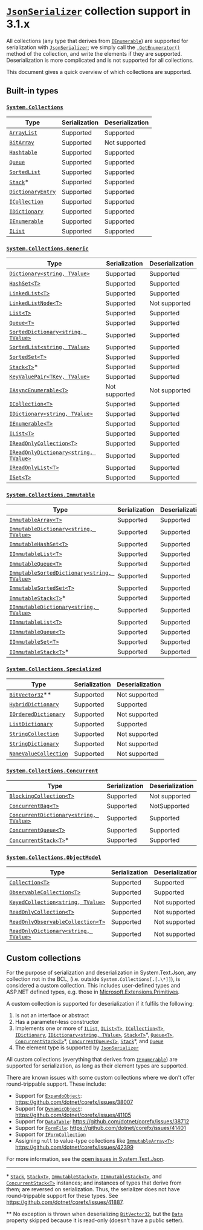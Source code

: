 # [`JsonSerializer`](https://docs.microsoft.com/dotnet/api/system.text.json.jsonserializer?view=netcore-3.1) collection support in 3.1.x

All collections (any type that derives from [`IEnumerable`](https://docs.microsoft.com/dotnet/api/system.collections.ienumerable?view=netcore-3.1))
are supported for serialization with [`JsonSerializer`](https://docs.microsoft.com/dotnet/api/system.text.json.jsonserializer?view=netcore-3.1);
we simply call the [`.GetEnumerator()`](https://docs.microsoft.com/dotnet/api/system.collections.ienumerable.getenumerator?view=netcore-3.1)
method of the collection, and write the elements if they are supported. Deserialization is more complicated and is not supported for all collections.

This document gives a quick overview of which collections are supported.

## Built-in types

### [`System.Collections`](https://docs.microsoft.com/dotnet/api/system.collections?view=netcore-3.1)

| Type | Serialization | Deserialization |
| --- | --- | --- |
| [`ArrayList`](https://docs.microsoft.com/dotnet/api/system.collections.arraylist?view=netcore-3.1) | Supported | Supported |
| [`BitArray`](https://docs.microsoft.com/dotnet/api/system.collections.bitarray?view=netcore-3.1) | Supported | Not supported |
| [`Hashtable`](https://docs.microsoft.com/dotnet/api/system.collections.hashtable?view=netcore-3.1) | Supported | Supported |
| [`Queue`](https://docs.microsoft.com/dotnet/api/system.collections.queue?view=netcore-3.1) | Supported | Supported |
| [`SortedList`](https://docs.microsoft.com/dotnet/api/system.collections.sortedlist?view=netcore-3.1) | Supported | Supported |
| [`Stack`](https://docs.microsoft.com/dotnet/api/system.collections.stack?view=netcore-3.1)* | Supported | Supported |
| [`DictionaryEntry`](https://docs.microsoft.com/dotnet/api/system.collections.dictionaryentry?view=netcore-3.1) | Supported | Supported |
| [`ICollection`](https://docs.microsoft.com/dotnet/api/system.collections.icollection?view=netcore-3.1) | Supported | Supported |
| [`IDictionary`](https://docs.microsoft.com/dotnet/api/system.collections.idictionary?view=netcore-3.1) | Supported | Supported |
| [`IEnumerable`](https://docs.microsoft.com/dotnet/api/system.collections.ienumerable?view=netcore-3.1) | Supported | Supported |
| [`IList`](https://docs.microsoft.com/dotnet/api/system.collections.ilist?view=netcore-3.1) | Supported | Supported |

### [`System.Collections.Generic`](https://docs.microsoft.com/dotnet/api/system.collections.generic?view=netcore-3.1)

| Type | Serialization | Deserialization |
| --- | --- | --- |
| [`Dictionary<string, TValue>`](https://docs.microsoft.com/dotnet/api/system.collections.generic.dictionary-2?view=netcore-3.1) | Supported | Supported |
| [`HashSet<T>`](https://docs.microsoft.com/dotnet/api/system.collections.generic.hashset-1?view=netcore-3.1) | Supported | Supported |
| [`LinkedList<T>`](https://docs.microsoft.com/dotnet/api/system.collections.generic.linkedlist-1?view=netcore-3.1) | Supported | Supported |
| [`LinkedListNode<T>`](https://docs.microsoft.com/dotnet/api/system.collections.generic.linkedlistnode-1?view=netcore-3.1) | Supported | Not supported |
| [`List<T>`](https://docs.microsoft.com/dotnet/api/system.collections.generic.list-1?view=netcore-3.1) | Supported | Supported |
| [`Queue<T>`](https://docs.microsoft.com/dotnet/api/system.collections.generic.queue-1?view=netcore-3.1) | Supported | Supported |
| [`SortedDictionary<string, TValue>`](https://docs.microsoft.com/dotnet/api/system.collections.generic.sorteddictionary-2?view=netcore-3.1) | Supported | Supported |
| [`SortedList<string, TValue>`](https://docs.microsoft.com/dotnet/api/system.collections.generic.sortedlist-2?view=netcore-3.1) | Supported | Supported |
| [`SortedSet<T>`](https://docs.microsoft.com/dotnet/api/system.collections.generic.sortedset-1?view=netcore-3.1) | Supported | Supported |
| [`Stack<T>`](https://docs.microsoft.com/dotnet/api/system.collections.generic.stack-1?view=netcore-3.1)* | Supported | Supported |
| [`KeyValuePair<TKey, TValue>`](https://docs.microsoft.com/dotnet/api/system.collections.generic.keyvaluepair-2?view=netcore-3.1) | Supported | Supported |
| [`IAsyncEnumerable<T>`](https://docs.microsoft.com/dotnet/api/system.collections.generic.iasyncenumerable-1?view=netcore-3.1) | Not supported | Not supported |
| [`ICollection<T>`](https://docs.microsoft.com/dotnet/api/system.collections.generic.icollection-1?view=netcore-3.1) | Supported | Supported |
| [`IDictionary<string, TValue>`](https://docs.microsoft.com/dotnet/api/system.collections.generic.idictionary-2?view=netcore-3.1) | Supported | Supported |
| [`IEnumerable<T>`](https://docs.microsoft.com/dotnet/api/system.collections.generic.ienumerable-1?view=netcore-3.1) | Supported | Supported |
| [`IList<T>`](https://docs.microsoft.com/dotnet/api/system.collections.generic.ilist-1?view=netcore-3.1) | Supported | Supported |
| [`IReadOnlyCollection<T>`](https://docs.microsoft.com/dotnet/api/system.collections.generic.ireadonlycollection-1?view=netcore-3.1) | Supported | Supported |
| [`IReadOnlyDictionary<string, TValue>`](https://docs.microsoft.com/dotnet/api/system.collections.generic.ireadonlydictionary-2?view=netcore-3.1) | Supported | Supported |
| [`IReadOnlyList<T>`](https://docs.microsoft.com/dotnet/api/system.collections.generic.ireadonlylist-1?view=netcore-3.1) | Supported | Supported |
| [`ISet<T>`](https://docs.microsoft.com/dotnet/api/system.collections.generic.iset-1?view=netcore-3.1) | Supported | Supported |

### [`System.Collections.Immutable`](https://docs.microsoft.com/dotnet/api/system.collections.immutable?view=netcore-3.1)

| Type | Serialization | Deserialization |
| --- | --- | --- |
| [`ImmutableArray<T>`](https://docs.microsoft.com/dotnet/api/system.collections.immutable.immutablearray-1?view=netcore-3.1) | Supported | Supported |
| [`ImmutableDictionary<string, TValue>`](https://docs.microsoft.com/dotnet/api/system.collections.immutable.immutabledictionary-2?view=netcore-3.1) | Supported | Supported |
| [`ImmutableHashSet<T>`](https://docs.microsoft.com/dotnet/api/system.collections.immutable.immutablehashset-1?view=netcore-3.1) | Supported | Supported |
| [`IImmutableList<T>`](https://docs.microsoft.com/dotnet/api/system.collections.immutable.iimmutablelist-1?view=netcore-3.1) | Supported | Supported |
| [`ImmutableQueue<T>`](https://docs.microsoft.com/dotnet/api/system.collections.immutable.immutablequeue-1?view=netcore-3.1) | Supported | Supported |
| [`ImmutableSortedDictionary<string, TValue>`](https://docs.microsoft.com/dotnet/api/system.collections.immutable.immutablesorteddictionary-2?view=netcore-3.1) | Supported | Supported |
| [`ImmutableSortedSet<T>`](https://docs.microsoft.com/dotnet/api/system.collections.immutable.immutablesortedset-1?view=netcore-3.1) | Supported | Supported |
| [`ImmutableStack<T>`](https://docs.microsoft.com/dotnet/api/system.collections.immutable.immutablestack-1?view=netcore-3.1)* | Supported | Supported |
| [`IImmutableDictionary<string, TValue>`](https://docs.microsoft.com/dotnet/api/system.collections.immutable.iimmutabledictionary-2?view=netcore-3.1) | Supported | Supported |
| [`IImmutableList<T>`](https://docs.microsoft.com/dotnet/api/system.collections.immutable.iimmutablelist-1?view=netcore-3.1) | Supported | Supported |
| [`IImmutableQueue<T>`](https://docs.microsoft.com/dotnet/api/system.collections.immutable.iimmutablequeue-1?view=netcore-3.1) | Supported | Supported |
| [`IImmutableSet<T>`](https://docs.microsoft.com/dotnet/api/system.collections.immutable.iimmutableset-1?view=netcore-3.1) | Supported | Supported |
| [`IImmutableStack<T>`](https://docs.microsoft.com/dotnet/api/system.collections.immutable.iimmutablestack-1?view=netcore-3.1)* | Supported | Supported |

### [`System.Collections.Specialized`](https://docs.microsoft.com/dotnet/api/system.collections.specialized?view=netcore-3.1)

| Type | Serialization | Deserialization |
| --- | --- | --- |
| [`BitVector32`](https://docs.microsoft.com/dotnet/api/system.collections.specialized.bitvector32?view=netcore-3.1)** | Supported | Not supported |
| [`HybridDictionary`](https://docs.microsoft.com/dotnet/api/system.collections.specialized.hybriddictionary?view=netcore-3.1) | Supported | Supported |
| [`IOrderedDictionary`](https://docs.microsoft.com/dotnet/api/system.collections.specialized.iordereddictionary?view=netcore-3.1) | Supported | Not supported |
| [`ListDictionary`](https://docs.microsoft.com/dotnet/api/system.collections.specialized.listdictionary?view=netcore-3.1) | Supported | Supported |
| [`StringCollection`](https://docs.microsoft.com/dotnet/api/system.collections.specialized.stringcollection?view=netcore-3.1) | Supported | Not supported |
| [`StringDictionary`](https://docs.microsoft.com/dotnet/api/system.collections.specialized.stringdictionary?view=netcore-3.1) | Supported | Not supported |
| [`NameValueCollection`](https://docs.microsoft.com/dotnet/api/system.collections.specialized.namevaluecollection?view=netcore-3.1) | Supported | Not supported |

### [`System.Collections.Concurrent`](https://docs.microsoft.com/dotnet/api/system.collections.concurrent?view=netcore-3.1)

| Type | Serialization | Deserialization |
| --- | --- | --- |
| [`BlockingCollection<T>`](https://docs.microsoft.com/dotnet/api/system.collections.concurrent.blockingcollection-1?view=netcore-3.1) | Supported | Not supported |
| [`ConcurrentBag<T>`](https://docs.microsoft.com/dotnet/api/system.collections.concurrent.concurrentbag-1?view=netcore-3.1) | Supported | NotSupported |
| [`ConcurrentDictionary<string, TValue>`](https://docs.microsoft.com/dotnet/api/system.collections.concurrent.concurrentdictionary-2?view=netcore-3.1) | Supported | Supported |
| [`ConcurrentQueue<T>`](https://docs.microsoft.com/dotnet/api/system.collections.concurrent.concurrentqueue-1?view=netcore-3.1) | Supported | Supported |
| [`ConcurrentStack<T>`](https://docs.microsoft.com/dotnet/api/system.collections.concurrent.stack-1?view=netcore-3.1)* | Supported | Supported |

### [`System.Collections.ObjectModel`](https://docs.microsoft.com/dotnet/api/system.collections.objectmodel?view=netcore-3.1)

| Type | Serialization | Deserialization |
| --- | --- | --- |
| [`Collection<T>`](https://docs.microsoft.com/dotnet/api/system.collections.objectmodel.collection-1?view=netcore-3.1) | Supported | Supported |
| [`ObservableCollection<T>`](https://docs.microsoft.com/dotnet/api/system.collections.objectmodel.observablecollection-1?view=netcore-3.1) | Supported | Supported |
| [`KeyedCollection<string, TValue>`](https://docs.microsoft.com/dotnet/api/system.collections.objectmodel.keyedcollection-2?view=netcore-3.1) | Supported | Not supported |
| [`ReadOnlyCollection<T>`](https://docs.microsoft.com/dotnet/api/system.collections.objectmodel.readonlycollection-1?view=netcore-3.1) | Supported | Not supported |
| [`ReadOnlyObservableCollection<T>`](https://docs.microsoft.com/dotnet/api/system.collections.objectmodel.readonlyobservablecollection-1?view=netcore-3.1) | Supported | Not supported |
| [`ReadOnlyDictionary<string, TValue>`](https://docs.microsoft.com/dotnet/api/system.collections.objectmodel.readonlydictionary-2?view=netcore-3.1) | Supported | Not supported |

## Custom collections

For the purpose of serialization and deserialization in System.Text.Json, any
collection not in the BCL, (i.e. outside `System.Collections[.[.\*]]`), is considered
a custom collection. This includes user-defined types and ASP.NET defined types,
e.g. those in
[Microsoft.Extensions.Primitives](https://docs.microsoft.com/dotnet/api/microsoft.extensions.primitives?view=dotnet-plat-ext-3.1).

A custom collection is supported for deserialization if it fulfils the following:

1. Is not an interface or abstract
2. Has a parameter-less constructor
3. Implements one or more of
   [`IList`](https://docs.microsoft.com/dotnet/api/system.collections.ilist?view=netcore-3.1),
   [`IList<T>`](https://docs.microsoft.com/dotnet/api/system.collections.generic.ilist-1?view=netcore-3.1),
   [`ICollection<T>`](https://docs.microsoft.com/dotnet/api/system.collections.generic.icollection-1?view=netcore-3.1),
   [`IDictionary`](https://docs.microsoft.com/dotnet/api/system.collections.idictionary?view=netcore-3.1),
   [`IDictionary<string, TValue>`](https://docs.microsoft.com/dotnet/api/system.collections.generic.idictionary-2?view=netcore-3.1),
   [`Stack<T>`](https://docs.microsoft.com/dotnet/api/system.collections.generic.stack-1?view=netcore-3.1)\*,
   [`Queue<T>`](https://docs.microsoft.com/dotnet/api/system.collections.generic.queue-1?view=netcore-3.1),
   [`ConcurrentStack<T>`](https://docs.microsoft.com/dotnet/api/system.collections.concurrent.concurrentstack-1?view=netcore-3.1)\*,
   [`ConcurrentQueue<T>`](https://docs.microsoft.com/dotnet/api/system.collections.concurrent.concurrentqueue-1?view=netcore-3.1),
   [`Stack`](https://docs.microsoft.com/dotnet/api/system.collections.stack?view=netcore-3.1)\*,
   and [`Queue`](https://docs.microsoft.com/dotnet/api/system.collections.queue?view=netcore-3.1)
4. The element type is supported by [`JsonSerializer`](https://docs.microsoft.com/dotnet/api/system.text.json.jsonserializer?view=netcore-3.1)

All custom collections (everything that derives from [`IEnumerable`](https://docs.microsoft.com/dotnet/api/system.collections.ienumerable?view=netcore-3.1))
are supported for serialization, as long as their element types are supported.

There are known issues with some custom collections where we don't offer round-trippable support.
These include:

- Support for [`ExpandoObject`](https://docs.microsoft.com/dotnet/api/system.dynamic.expandoobject?view=netcore-3.1): https://github.com/dotnet/corefx/issues/38007
- Support for [`DynamicObject`](https://docs.microsoft.com/dotnet/api/system.dynamic.dynamicobject?view=netcore-3.1): https://github.com/dotnet/corefx/issues/41105
- Support for [`DataTable`](https://docs.microsoft.com/dotnet/api/system.data.datatable?view=netcore-3.1): https://github.com/dotnet/corefx/issues/38712
- Support for [`FormFile`](https://docs.microsoft.com/dotnet/api/microsoft.aspnetcore.http.formfile?view=aspnetcore-3.1): https://github.com/dotnet/corefx/issues/41401
- Support for [`IFormCollection`](https://docs.microsoft.com/dotnet/api/microsoft.aspnetcore.http.iformcollection?view=aspnetcore-3.1)
- Assigning `null` to value-type collections like [`ImmutableArray<T>`](https://docs.microsoft.com/dotnet/api/system.collections.immutable.immutablearray-1?view=netcore-3.1): https://github.com/dotnet/corefx/issues/42399

For more information, see the [open issues in System.Text.Json](https://github.com/dotnet/runtime/issues?q=is%3Aopen+is%3Aissue+label%3Aarea-System.Text.Json).

---

\* [`Stack`](https://docs.microsoft.com/dotnet/api/system.collections.stack?view=netcore-3.1),
[`Stack<T>`](https://docs.microsoft.com/dotnet/api/system.collections.generic.stack-1?view=netcore-3.1),
[`ImmutableStack<T>`](https://docs.microsoft.com/dotnet/api/system.collections.immutable.immutablestack-1?view=netcore-3.1),
[`IImmutableStack<T>`](https://docs.microsoft.com/dotnet/api/system.collections.immutable.iimmutablestack-1?view=netcore-3.1),
and [`ConcurrentStack<T>`](https://docs.microsoft.com/dotnet/api/system.collections.concurrent.concurrentstack-1?view=netcore-3.1)
instances; and instances of types that derive from them; are reversed on serialization. Thus, the serializer does not have round-trippable support
for these types. See https://github.com/dotnet/corefx/issues/41887.

\** No exception is thrown when deserializing [`BitVector32`](https://docs.microsoft.com/dotnet/api/system.collections.specialized.bitvector32?view=netcore-3.1),
but the [`Data`](https://docs.microsoft.com/en-us/dotnet/api/system.collections.specialized.bitvector32.data?view=netcore-3.1)
property skipped because it is read-only (doesn't have a public setter).
